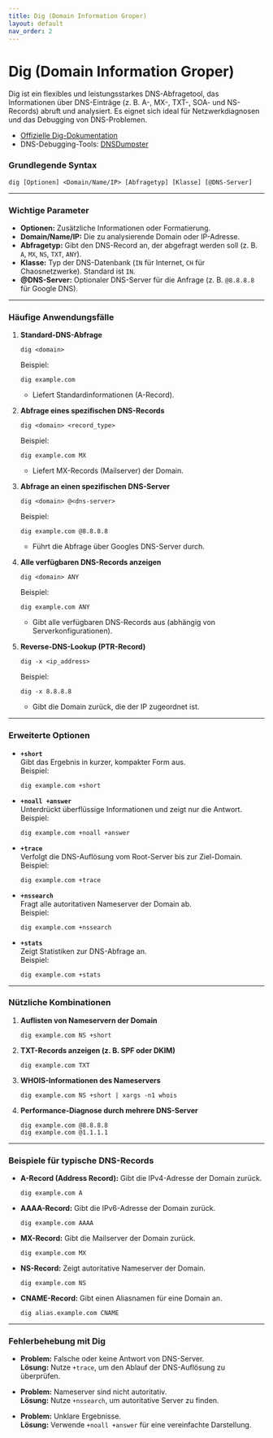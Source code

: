```yaml
---
title: Dig (Domain Information Groper)
layout: default
nav_order: 2
---
```


# Dig (Domain Information Groper)
Dig ist ein flexibles und leistungsstarkes DNS-Abfragetool, das Informationen über DNS-Einträge (z. B. A-, MX-, TXT-, SOA- und NS-Records) abruft und analysiert. Es eignet sich ideal für Netzwerkdiagnosen und das Debugging von DNS-Problemen.

- [Offizielle Dig-Dokumentation](https://manpages.debian.org/buster/dnsutils/dig.1.en.html)
- DNS-Debugging-Tools:  [DNSDumpster](https://dnsdumpster.com)
  
### **Grundlegende Syntax**
```
dig [Optionen] <Domain/Name/IP> [Abfragetyp] [Klasse] [@DNS-Server]
```

---

### **Wichtige Parameter**

- **Optionen:** Zusätzliche Informationen oder Formatierung.
- **Domain/Name/IP:** Die zu analysierende Domain oder IP-Adresse.
- **Abfragetyp:** Gibt den DNS-Record an, der abgefragt werden soll (z. B. `A`, `MX`, `NS`, `TXT`, `ANY`).
- **Klasse:** Typ der DNS-Datenbank (`IN` für Internet, `CH` für Chaosnetzwerke). Standard ist `IN`.
- **@DNS-Server:** Optionaler DNS-Server für die Anfrage (z. B. `@8.8.8.8` für Google DNS).

---

### **Häufige Anwendungsfälle**

1. **Standard-DNS-Abfrage**
   ```
   dig <domain>
   ```
   Beispiel:
   ```
   dig example.com
   ```
   - Liefert Standardinformationen (A-Record).

2. **Abfrage eines spezifischen DNS-Records**
   ```
   dig <domain> <record_type>
   ```
   Beispiel:
   ```
   dig example.com MX
   ```
   - Liefert MX-Records (Mailserver) der Domain.

3. **Abfrage an einen spezifischen DNS-Server**
   ```
   dig <domain> @<dns-server>
   ```
   Beispiel:
   ```
   dig example.com @8.8.8.8
   ```
   - Führt die Abfrage über Googles DNS-Server durch.

4. **Alle verfügbaren DNS-Records anzeigen**
   ```
   dig <domain> ANY
   ```
   Beispiel:
   ```
   dig example.com ANY
   ```
   - Gibt alle verfügbaren DNS-Records aus (abhängig von Serverkonfigurationen).

5. **Reverse-DNS-Lookup (PTR-Record)**
   ```
   dig -x <ip_address>
   ```
   Beispiel:
   ```
   dig -x 8.8.8.8
   ```
   - Gibt die Domain zurück, die der IP zugeordnet ist.

---

### **Erweiterte Optionen**

- **`+short`**  
  Gibt das Ergebnis in kurzer, kompakter Form aus.  
  Beispiel:
  ```
  dig example.com +short
  ```

- **`+noall +answer`**  
  Unterdrückt überflüssige Informationen und zeigt nur die Antwort.  
  Beispiel:
  ```
  dig example.com +noall +answer
  ```

- **`+trace`**  
  Verfolgt die DNS-Auflösung vom Root-Server bis zur Ziel-Domain.  
  Beispiel:
  ```
  dig example.com +trace
  ```

- **`+nssearch`**  
  Fragt alle autoritativen Nameserver der Domain ab.  
  Beispiel:
  ```
  dig example.com +nssearch
  ```

- **`+stats`**  
  Zeigt Statistiken zur DNS-Abfrage an.  
  Beispiel:
  ```
  dig example.com +stats
  ```

---

### **Nützliche Kombinationen**

1. **Auflisten von Nameservern der Domain**
   ```
   dig example.com NS +short
   ```

2. **TXT-Records anzeigen (z. B. SPF oder DKIM)**
   ```
   dig example.com TXT
   ```

3. **WHOIS-Informationen des Nameservers**
   ```
   dig example.com NS +short | xargs -n1 whois
   ```

4. **Performance-Diagnose durch mehrere DNS-Server**
   ```
   dig example.com @8.8.8.8
   dig example.com @1.1.1.1
   ```

---

### **Beispiele für typische DNS-Records**

- **A-Record (Address Record):** Gibt die IPv4-Adresse der Domain zurück.  
  ```
  dig example.com A
  ```

- **AAAA-Record:** Gibt die IPv6-Adresse der Domain zurück.  
  ```
  dig example.com AAAA
  ```

- **MX-Record:** Gibt die Mailserver der Domain zurück.  
  ```
  dig example.com MX
  ```

- **NS-Record:** Zeigt autoritative Nameserver der Domain.  
  ```
  dig example.com NS
  ```

- **CNAME-Record:** Gibt einen Aliasnamen für eine Domain an.  
  ```
  dig alias.example.com CNAME
  ```

---

### **Fehlerbehebung mit Dig**

- **Problem:** Falsche oder keine Antwort von DNS-Server.  
  **Lösung:** Nutze `+trace`, um den Ablauf der DNS-Auflösung zu überprüfen.

- **Problem:** Nameserver sind nicht autoritativ.  
  **Lösung:** Nutze `+nssearch`, um autoritative Server zu finden.

- **Problem:** Unklare Ergebnisse.  
  **Lösung:** Verwende `+noall +answer` für eine vereinfachte Darstellung.

